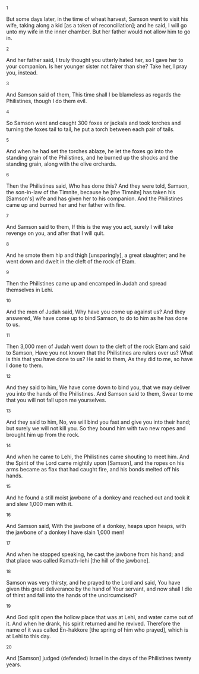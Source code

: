 <sup>1</sup> 

But some days later, in the time of wheat harvest, Samson went to visit his wife, taking along a kid [as a token of reconciliation]; and he said, I will go unto my wife in the inner chamber. But her father would not allow him to go in. 

<sup>2</sup> 

And her father said, I truly thought you utterly hated her, so I gave her to your companion. Is her younger sister not fairer than she? Take her, I pray you, instead. 

<sup>3</sup> 

And Samson said of them, This time shall I be blameless as regards the Philistines, though I do them evil. 

<sup>4</sup> 

So Samson went and caught 300 foxes or jackals and took torches and turning the foxes tail to tail, he put a torch between each pair of tails. 

<sup>5</sup> 

And when he had set the torches ablaze, he let the foxes go into the standing grain of the Philistines, and he burned up the shocks and the standing grain, along with the olive orchards. 

<sup>6</sup> 

Then the Philistines said, Who has done this? And they were told, Samson, the son-in-law of the Timnite, because he [the Timnite] has taken his [Samson's] wife and has given her to his companion. And the Philistines came up and burned her and her father with fire. 

<sup>7</sup> 

And Samson said to them, If this is the way you act, surely I will take revenge on you, and after that I will quit. 

<sup>8</sup> 

And he smote them hip and thigh [unsparingly], a great slaughter; and he went down and dwelt in the cleft of the rock of Etam. 

<sup>9</sup> 

Then the Philistines came up and encamped in Judah and spread themselves in Lehi. 

<sup>10</sup> 

And the men of Judah said, Why have you come up against us? And they answered, We have come up to bind Samson, to do to him as he has done to us. 

<sup>11</sup> 

Then 3,000 men of Judah went down to the cleft of the rock Etam and said to Samson, Have you not known that the Philistines are rulers over us? What is this that you have done to us? He said to them, As they did to me, so have I done to them. 

<sup>12</sup> 

And they said to him, We have come down to bind you, that we may deliver you into the hands of the Philistines. And Samson said to them, Swear to me that you will not fall upon me yourselves. 

<sup>13</sup> 

And they said to him, No, we will bind you fast and give you into their hand; but surely we will not kill you. So they bound him with two new ropes and brought him up from the rock. 

<sup>14</sup> 

And when he came to Lehi, the Philistines came shouting to meet him. And the Spirit of the Lord came mightily upon [Samson], and the ropes on his arms became as flax that had caught fire, and his bonds melted off his hands. 

<sup>15</sup> 

And he found a still moist jawbone of a donkey and reached out and took it and slew 1,000 men with it. 

<sup>16</sup> 

And Samson said, With the jawbone of a donkey, heaps upon heaps, with the jawbone of a donkey I have slain 1,000 men! 

<sup>17</sup> 

And when he stopped speaking, he cast the jawbone from his hand; and that place was called Ramath-lehi [the hill of the jawbone]. 

<sup>18</sup> 

Samson was very thirsty, and he prayed to the Lord and said, You have given this great deliverance by the hand of Your servant, and now shall I die of thirst and fall into the hands of the uncircumcised? 

<sup>19</sup> 

And God split open the hollow place that was at Lehi, and water came out of it. And when he drank, his spirit returned and he revived. Therefore the name of it was called En-hakkore [the spring of him who prayed], which is at Lehi to this day. 

<sup>20</sup> 

And [Samson] judged (defended) Israel in the days of the Philistines twenty years.